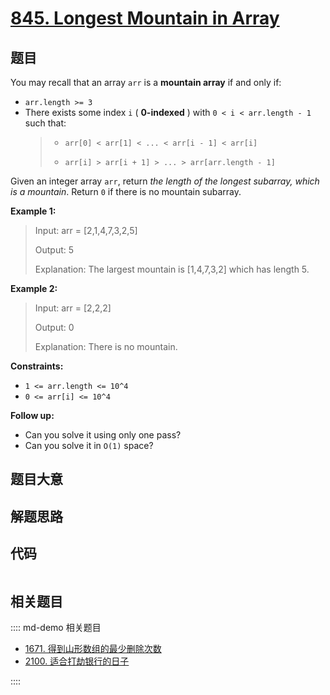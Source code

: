 # [845. Longest Mountain in Array](https://leetcode.com/problems/longest-mountain-in-array/)

## 题目

You may recall that an array `arr` is a **mountain array** if and only if:

- `arr.length >= 3`
- There exists some index `i` ( **0-indexed** ) with `0 < i < arr.length - 1` such that:
  > - `arr[0] < arr[1] < ... < arr[i - 1] < arr[i]`
  >
  > - `arr[i] > arr[i + 1] > ... > arr[arr.length - 1]`

Given an integer array `arr`, return _the length of the longest subarray,
which is a mountain_. Return `0` if there is no mountain subarray.

**Example 1:**

> Input: arr = [2,1,4,7,3,2,5]
>
> Output: 5
>
> Explanation: The largest mountain is [1,4,7,3,2] which has length 5.

**Example 2:**

> Input: arr = [2,2,2]
>
> Output: 0
>
> Explanation: There is no mountain.

**Constraints:**

- `1 <= arr.length <= 10^4`
- `0 <= arr[i] <= 10^4`

**Follow up:**

- Can you solve it using only one pass?
- Can you solve it in `O(1)` space?

## 题目大意

## 解题思路

## 代码

```javascript

```

## 相关题目

:::: md-demo 相关题目

- [1671. 得到山形数组的最少删除次数](https://leetcode.com/problems/minimum-number-of-removals-to-make-mountain-array)
- [2100. 适合打劫银行的日子](https://leetcode.com/problems/find-good-days-to-rob-the-bank)

::::
